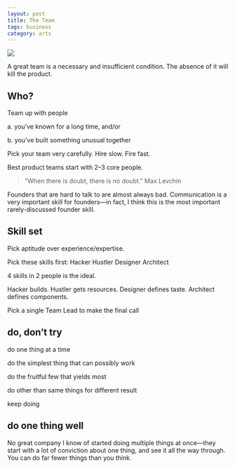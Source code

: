 ```yaml
---
layout: post
title: The Team
tags: business
category: arts
---
```


![](https://images.unsplash.com/photo-1516880711640-ef7db81be3e1?ixlib=rb-1.2.1&ixid=eyJhcHBfaWQiOjEyMDd9&auto=format&fit=crop&w=1500&q=80)


A great team is a necessary and insufficient condition. The absence of it will kill the product.

## Who?

Team up with people

a. you’ve known for a long time, and/or

b. you’ve built something unusual together

Pick your team very carefully. Hire slow. Fire fast.

Best product teams start with 2–3 core people.

> “When there is doubt, there is no doubt.” Max Levchin

Founders that are hard to talk to are almost always bad. Communication is a very important skill for founders—in fact, I think this is the most important rarely-discussed founder skill.

## Skill set 

Pick aptitude over experience/expertise.

Pick these skills first: Hacker Hustler Designer Architect

4 skills in 2 people is the ideal.

Hacker builds. Hustler gets resources. Designer defines taste. Architect defines components.

Pick a single Team Lead to make the final call

## do, don’t try

do one thing at a time

do the simplest thing that can possibly work

do the fruitful few that yields most

do other than same things for different result

keep doing

## do one thing well 

No great company I know of started doing multiple things at once—they start with a lot of conviction about one thing, and see it all the way through. You can do far fewer things than you think. 

